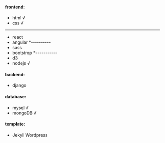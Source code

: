 #### frontend: 
 * html               √    
 * css                √     <br />
 ---
 * react   
 * angular 
 *----------    
 * sass
 * bootstrop 
 *-----------     
 * d3 
 * nodejs             √              

#### backend: 
 * django

#### database:
 * mysql              √
 * mongoDB            √

#### template: 
 * Jekyll Wordpress

